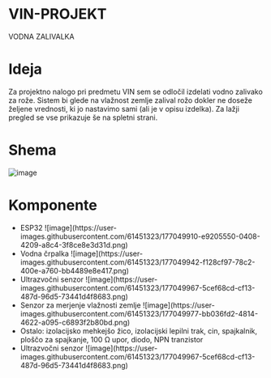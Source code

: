 # VIN-PROJEKT
VODNA ZALIVALKA

# Ideja
Za projektno nalogo pri predmetu VIN sem se odločil izdelati vodno zalivako za rože.
Sistem bi glede na vlažnost zemlje zalival rožo dokler ne doseže željene vrednosti, ki jo nastavimo sami (ali je v opisu izdelka).
Za lažji pregled se vse prikazuje še na spletni strani.

# Shema
![image](https://user-images.githubusercontent.com/61451323/177049809-55b238b4-aa4b-4657-b089-a11f9fa192bd.png)

# Komponente
<ul>
<li>
ESP32
![image](https://user-images.githubusercontent.com/61451323/177049910-e9205550-0408-4209-a8c4-3f8ce8e3d31d.png)
</li>

<li>
Vodna črpalka
![image](https://user-images.githubusercontent.com/61451323/177049942-f128cf97-78c2-400e-a760-bb4489e8e417.png)
</li>

 <li>
Ultrazvočni senzor
![image](https://user-images.githubusercontent.com/61451323/177049967-5cef68cd-cf13-487d-96d5-73441d4f8683.png)
</li>

 <li>
Senzor za merjenje vlažnosti zemlje
![image](https://user-images.githubusercontent.com/61451323/177049977-bb036fd2-4814-4622-a095-c6893f2b80bd.png)
</li>
 
  <li>
Ostalo:
izolacijsko mehkejšo žico, izolacijski lepilni trak, cin, spajkalnik, ploščo za spajkanje, 100 Ω upor, diodo, NPN tranzistor
</li>
 
  <li>
Ultrazvočni senzor
  ![image](https://user-images.githubusercontent.com/61451323/177049967-5cef68cd-cf13-487d-96d5-73441d4f8683.png)

</li>
</ul>
